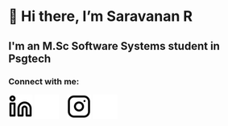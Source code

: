 # 👋 Hi there, I’m Saravanan R

## I'm an M.Sc Software Systems student in Psgtech
<!-- - 👀 I’m interested in ...
- 🌱 I’m currently learning ...
- 💞️ I’m looking to collaborate on ...
- 📫 How to reach me ... -->
### Connect with me:

[![website](./img/linkedin-light.svg)](https://www.linkedin.com/in/saravananr5901#gh-light-mode-only)
[![website](./img/linkedin-dark.svg)](https://www.linkedin.com/in/saravananr5901#gh-dark-mode-only)
&nbsp;&nbsp;
[![website](./img/instagram-light.svg)](https://www.instagram.com/_saravanan_ramasamy_#gh-light-mode-only)
[![website](./img/instagram-dark.svg)](https://www.instagram.com/_saravanan_ramasamy_#gh-dark-mode-only)
